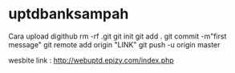 # uptdbanksampah

Cara upload digithub
 rm -rf .git
 git init
 git add .
 git commit -m"first message"
 git remote add origin "LINK"
 git push -u origin master
 
  wesbite link :
  http://webuptd.epizy.com/index.php
